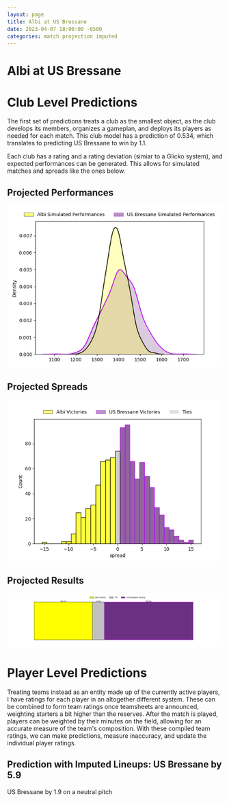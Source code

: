 ```yaml
---  
layout: page  
title: Albi at US Bressane  
date: 2023-04-07 18:00:00 -0500  
categories: match projection imputed  
---
```

# Albi at US Bressane

# Club Level Predictions


The first set of predictions treats a club as the smallest object, as the club develops its members, organizes a gameplan, and deploys its players as needed for each match. This club model has a prediction of 0.534, which translates to predicting US Bressane to win by 1.1.

Each club has a rating and a rating deviation (simiar to a Glicko system), and expected performances can be generated. This allows for simulated matches and spreads like the ones below.
## Projected Performances


![Projected Performances](plots/performances_2023-04-07-USBressane-Albi.png)
## Projected Spreads


![Projected Spreads](plots/spreads_2023-04-07-USBressane-Albi.png)
## Projected Results


![Projected Results](plots/resultbar_2023-04-07-USBressane-Albi.png)
# Player Level Predictions


Treating teams instead as an entity made up of the currently active players, I have ratings for each player in an altogether different system. These can be combined to form team ratings once teamsheets are announced, weighting starters a bit higher than the reserves. After the match is played, players can be weighted by their minutes on the field, allowing for an accurate measure of the team's composition. With these compiled team ratings, we can make predictions, measure inaccuracy, and update the individual player ratings.
## Prediction with Imputed Lineups: US Bressane by 5.9


US Bressane by 1.9 on a neutral pitch

